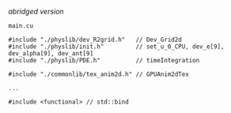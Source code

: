 *abridged version*  

`main.cu`  

```  
#include "./physlib/dev_R2grid.h"  	// Dev_Grid2d
#include "./physlib/init.h"			// set_u_0_CPU, dev_e[9], dev_alpha[9], dev_ant[9]
#include "./physlib/PDE.h"			// timeIntegration

#include "./commonlib/tex_anim2d.h" // GPUAnim2dTex

...

#include <functional> // std::bind
```  



